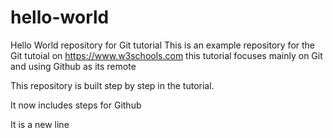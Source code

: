 # hello-world
Hello World repository for Git tutorial
This is an example repository for the Git tutoial on https://www.w3schools.com
this tutorial focuses mainly on Git and using Github as its remote

This repository is built step by step in the tutorial.


It now includes steps for Github


It is a new line